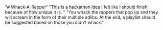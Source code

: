 "# Whack-A-Rapper" 
"This is a hackathon Idea I felt like I should finish because of how unique it is. " 
"You whack the rappers that pop up and they will scream in the form of their multiple adlibs. At the end, a playlist should be suggested based on those you didn't whack." 
